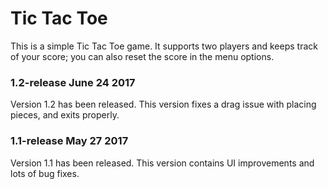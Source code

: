 # Tic Tac Toe

This is a simple Tic Tac Toe game.  It supports two players and keeps track of your score; you can also reset the score in the menu options.

<h3>1.2-release June 24 2017</h3>
Version 1.2 has been released.  This version fixes a drag issue with placing pieces, and exits properly.

<h3>1.1-release May 27 2017</h3>
Version 1.1 has been released.  This version contains UI improvements and lots of bug fixes.
